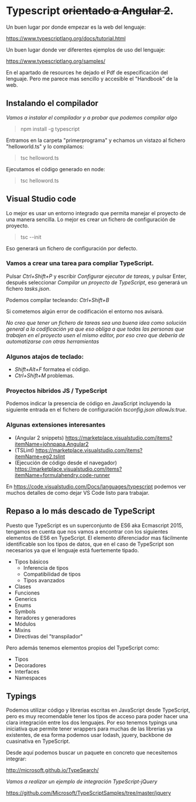 # Typescript ~~orientado a Angular 2~~.

Un buen lugar por donde empezar es la web del lenguaje:

https://www.typescriptlang.org/docs/tutorial.html

Un buen lugar donde ver diferentes ejemplos de uso del lenguaje:

https://www.typescriptlang.org/samples/

En el apartado de resources he dejado el Pdf de especificación del lenguaje. Pero me parece mas sencillo y accesible el "Handbook" de la web.

## Instalando el compilador

_Vamos a instalar el compilador y a probar que podemos compilar algo_

> npm install -g typescript

Entramos en la carpeta "primerprograma" y echamos un vistazo al fichero "helloworld.ts" y lo compilamos:

> tsc helloword.ts

Ejecutamos el código generado en node:

> tsc helloword.ts

## Visual Studio code

Lo mejor es usar un entorno integrado que permita manejar el proyecto de una manera sencilla. Lo mejor es crear un fichero de configuración de proyecto.

> tsc --init

Eso generará un fichero de configuración por defecto.

### Vamos a crear una tarea para compliar TypeScript.

Pulsar *Ctrl+Shift+P* y escribir *Configurar ejecutor de tareas*, y pulsar Enter, después seleccionar *Compilar un proyecto de TypeScript*, eso generará un fichero *tasks.json*.

Podemos compilar tecleando: *Ctrl+Shift+B*

Si cometemos algún error de codificación el entorno nos avisará.

_No creo que tener un fichero de tareas sea una buena idea como solución general a la codificación ya que eso obliga a que todas las personas que trabajen en el proyecto usen el mismo editor, por eso creo que debería de automatizarse con otras herramientas_

### Algunos atajos de teclado:

* *Shift+Alt+F* formatea el código.
* *Ctrl+Shift+M* problemas.

### Proyectos hibridos JS / TypeScript

Podemos indicar la presencia de código en JavaScript incluyendo la siguiente entrada en el fichero de configuración *tsconfig.json* _allowJs:true_.

### Algunas extensiones interesantes

* (Angular 2 snippets) https://marketplace.visualstudio.com/items?itemName=johnpapa.Angular2
* (TSLint) https://marketplace.visualstudio.com/items?itemName=eg2.tslint
* (Ejecución de código desde el navegador) https://marketplace.visualstudio.com/items?itemName=formulahendry.code-runner

En https://code.visualstudio.com/Docs/languages/typescript podemos ver muchos detalles de como dejar VS Code listo para trabajar.

## Repaso a lo más descado de TypeScript

Puesto que TypeScript es un superconjunto de ES6 aka Ecmascript 2015, tengamos en cuenta que nos vamos a encontrar con los siguientes elementos de ES6 en TypeScript.
El elemento diferenciador mas fácilmente identificable son los tipos de datos, que en el caso de TypeScript son necesarios ya que el lenguaje está fuertemente tipado.

* Tipos básicos
    * Inferencia de tipos
    * Compatibilidad de tipos
    * Tipos avanzados
* Clases
* Funciones
* Generics
* Enums
* Symbols
* Iteradores y generadores
* Módulos
* Mixins
* Directivas del "transpilador"

Pero además tenemos elementos propios del TypeScript como:

* Tipos
* Decoradores
* Interfaces
* Namespaces

## Typings

Podemos utilizar código y librerias escritas en JavaScript desde TypeScript, pero es muy recomendable tener los tipos de acceso para poder hacer una clara integración entre los dos lenguajes. Por eso tenemos typings una iniciativa que permite tener wrappers para muchas de las librerias ya existentes, de esa forma podemos usar lodash, jquery, backbone de cuasinativa en TypeScript.

Desde aquí podemos buscar un paquete en concreto que necesitemos integrar:

http://microsoft.github.io/TypeSearch/

_Vamos a realizar un ejemplo de integración TypeScript-jQuery_

https://github.com/Microsoft/TypeScriptSamples/tree/master/jquery